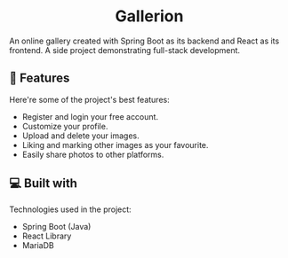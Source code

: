 <h1 align="center" id="title">Gallerion</h1>

<p id="description">An online gallery created with Spring Boot as its backend and React as its frontend. A side project demonstrating full-stack development.</p>

  
  
<h2>🧐 Features</h2>

Here're some of the project's best features:

*   Register and login your free account.
*   Customize your profile.
*   Upload and delete your images.
*   Liking and marking other images as your favourite.
*   Easily share photos to other platforms.

  
  
<h2>💻 Built with</h2>

Technologies used in the project:

*   Spring Boot (Java)
*   React Library
*   MariaDB
